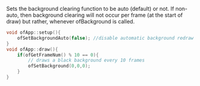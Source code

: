 Sets the background clearing function to be auto (default) or not. If non-auto, then background clearing will not occur per frame (at the start of draw) but rather, whenever ofBackground is called.
```cpp
void ofApp::setup(){
    ofSetBackgroundAuto(false); //disable automatic background redraw
}
void ofApp::draw(){
    if(ofGetFrameNum() % 10 == 0){
        // draws a black background every 10 frames
        ofSetBackground(0,0,0);
    }
}
```

